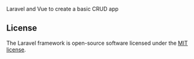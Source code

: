 

 Laravel and Vue to create a basic CRUD app 
## License

The Laravel framework is open-source software licensed under the [MIT license](https://opensource.org/licenses/MIT).
